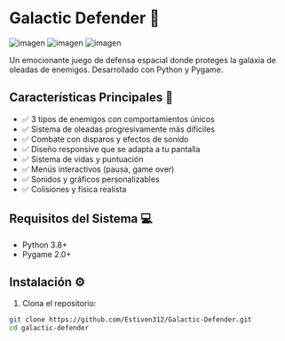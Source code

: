 # Galactic Defender 🚀

![imagen](https://github.com/user-attachments/assets/da184217-57f8-448b-ad30-e2ec453704bb)
![imagen](https://github.com/user-attachments/assets/97990aae-09c4-41e4-af8c-53524c0d99c4)
![imagen](https://github.com/user-attachments/assets/b640c848-cc73-41fe-90ca-b5478b4da757)



Un emocionante juego de defensa espacial donde proteges la galaxia de oleadas de enemigos. Desarrollado con Python y Pygame.

## Características Principales 🌟

- ✅ 3 tipos de enemigos con comportamientos únicos
- ✅ Sistema de oleadas progresivamente más difíciles
- ✅ Combate con disparos y efectos de sonido
- ✅ Diseño responsive que se adapta a tu pantalla
- ✅ Sistema de vidas y puntuación
- ✅ Menús interactivos (pausa, game over)
- ✅ Sonidos y gráficos personalizables
- ✅ Colisiones y física realista

## Requisitos del Sistema 💻

- Python 3.8+
- Pygame 2.0+

## Instalación ⚙️

1. Clona el repositorio:
```bash
git clone https://github.com/Estiven312/Galactic-Defender.git
cd galactic-defender
